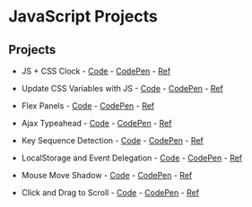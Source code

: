 # **JavaScript Projects**

## **Projects**

- JS + CSS Clock - [Code](https://github.com/sztxr/JavaScript-Projects/blob/master/JS%20and%20CSS%20Clock/app.js) - [CodePen](https://codepen.io/sztr/pen/exMZKJ) - [Ref](https://javascript30.com/)

- Update CSS Variables with JS - [Code](https://github.com/sztxr/JavaScript-Projects/blob/master/CSS%20Variables/app.js) - [CodePen](https://codepen.io/sztr/pen/yZKxKE) - [Ref](https://javascript30.com/)

- Flex Panels - [Code](https://github.com/sztxr/JavaScript-Projects/blob/master/Flex%20Panels/app.js) - [CodePen](https://codepen.io/sztr/pen/mvgzyO) - [Ref](https://javascript30.com/)

- Ajax Typeahead - [Code](https://github.com/sztxr/JavaScript-Projects/blob/master/Ajax%20Typeahead/app.js) - [CodePen](https://codepen.io/sztr/pen/zeXeNg) - [Ref](https://javascript30.com/)

- Key Sequence Detection - [Code](https://github.com/sztxr/JavaScript-Projects/blob/master/Key%20Sequence%20Detection/app.js) - [CodePen](https://codepen.io/sztr/pen/GeKrMm) - [Ref](https://javascript30.com/)

- LocalStorage and Event Delegation - [Code](https://github.com/sztxr/JavaScript-Projects/blob/master/LocalStorage%20and%20Event%20Delegation/app.js) - [CodePen](https://codepen.io/sztr/pen/XGdKKd) - [Ref](https://javascript30.com/)

- Mouse Move Shadow - [Code](https://github.com/sztxr/JavaScript-Projects/blob/master/Mouse%20Move%20Shadow/app.js) - [CodePen](https://codepen.io/sztr/pen/RdKdYG) - [Ref](https://javascript30.com/)

- Click and Drag to Scroll - [Code](https://github.com/sztxr/JavaScript-Projects/blob/master/Click%20and%20Drag%20to%20Scroll/app.js) - [CodePen](https://codepen.io/sztr/pen/EMXLzY) - [Ref](https://javascript30.com/)
